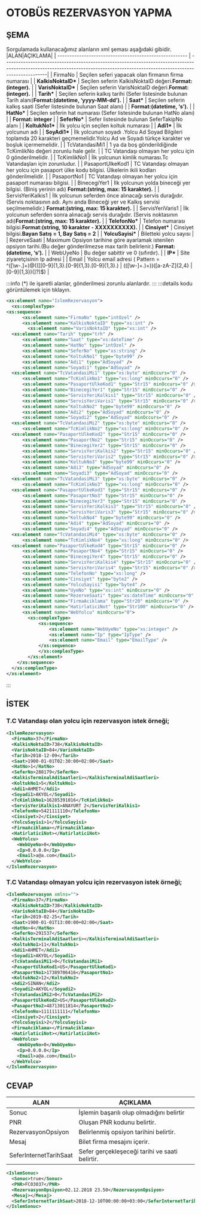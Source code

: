 # OTOBÜS REZERVASYON YAPMA

## ŞEMA

Sorgulamada kullanacağımız alanların xml şeması aşağıdaki gibidir.
|ALAN|AÇIKLAMA|
| ------------------------------------------------------ | ------------------------------------------------------------------------------------------------------------------------------------------------------------------------------|
| FirmaNo | Seçilen seferi yapacak olan firmanın firma numarası |
| **KalkisNoktaID\*** | Seçilen seferin KalkisNoktaID değeri.**Format:(integer).** |
| **VarisNoktaID\*** | Seçilen seferin VarisNoktaID değeri.**Format:(integer).** |
| **Tarih\*** | Seçilen seferin kalkış tarihi (Sefer listesinde bulunan Tarih alanı)**Format:(datetime, ‘yyyy-MM-dd’).** |
| **Saat\*** | Seçilen seferin kalkış saati (Sefer listesinde bulunan Saat alanı) |
| **Format:(datetime, ‘s’).** |
| **HatNo\*** | Seçilen seferin hat numarası (Sefer listesinde bulunan HatNo alanı) |
| **Format: integer** |
| **SeferNo\*** | Sefer listesinde bulunan SeferTakipNo alanı |
| **KoltukNo1\*** | İlk yolcu için seçilen koltuk numarası |
| **Adi1\*** | İlk yolcunun adı |
| **SoyAdi1\*** | İlk yolcunun soyadı .Yolcu Ad Soyad Bilgileri toplamda 20 karakteri geçmemelidir.Yolcu Ad ve Soyadı türkçe karakter ve boşluk içermemelidir. |
| TcVatandasiMi1 | 1 ya da boş gönderildiğinde TcKimlikNo değeri zorunlu hale gelir. |
| TC Vatandaşı olmayan her yolcu için 0 gönderilmelidir. |
| TcKimlikNo1 | İlk yolcunun kimlik numarası.Tc Vatandaşları için zorunludur. |
| PasaportUlkeKod1 | TC Vatandaşı olmayan her yolcu için pasaport ülke kodu bilgisi. Ülkelerin ikili kodları gönderilmelidir. |
| PasaportNo1 | TC Vatandaşı olmayan her yolcu için pasaport numarası bilgisi. |
| BinecegiYer1 | İlk yolcunun yolda bineceği yer bilgisi. (Biniş yerinin adı) **Format:(string, max: 15 karakter).** |
| ServisYeriKalkis1 | İlk yolcunun seferden önce alınacağı servis durağıdır. (Servis noktasının adı. Aynı anda Bineceği yer ve Kalkış servisi seçilmemelidir.) **Format:(string, max: 15 karakter).** |
| ServisYeriVaris1 | İlk yolcunun seferden sonra alınacağı servis durağıdır. (Servis noktasının adı)**Format:(string, max: 15 karakter).** |
| **TelefonNo\*** | Telefon numarası bilgisi.**Format:(string, 10 karakter - XXXXXXXXXX).** |
| **Cinsiyet\*** | Cinsiyet bilgisi.**Bayan Satış = 1, Bay Satış = 2** |
| **YolcuSayisi\*** | Biletteki yolcu sayısı |
| RezerveSaati | Maximum Opsiyon tarihine göre ayarlamak istenilen opsiyon tarihi.(Bu değer gönderilmezse max tarih belirlenir.) **Format:(datetime, ‘s’).** |
| WebUyeNo | Bu değer sabittir ve 0 (sıfırdır). |
| **IP\*** | Site ziyaretçisinin Ip adresi |
| Email | Yolcu email adresi ( Pattern = ^([\w-\.]+)@((\[[0-9]{1,3}\.[0-9]{1,3}\.[0-9]{1,3}\.) | (([\w-]+\.)+))([a-zA-Z]{2,4} | [0-9]{1,3})(\]?)$) |

:::info
(\*) ile işaretli alanlar, gönderilmesi zorunlu alanlardır.
:::
:::details kodu görüntülemek için tıklayın.

```xml
<xs:element name="IslemRezervasyon">
  <xs:complexType>
<xs:sequence>
	  <xs:element name="FirmaNo" type="intOzel" />
	  <xs:element name="KalkisNoktaID" type="xs:int" />
        <xs:element name="VarisNoktaID" type="xs:int" />
  <xs:element name="Tarih" type="trh" />
	  <xs:element name="Saat" type="xs:dateTime" />
	  <xs:element name="HatNo" type="intOzel" />
	  <xs:element name="SeferNo" type="xs:string" />
	  <xs:element name="KoltukNo1" type="byte99" />
	  <xs:element name="Adi1" type="AdSoyad" />
	  <xs:element name="Soyadi1" type="AdSoyad" />
  <xs:element name="TcVatandasiMi1" type="xs:byte" minOccurs="0" />
	  <xs:element name="TcKimlikNo1" type="xs:long" minOccurs="0" />
  	  <xs:element name="PasaportUlkeKod1" type="Str15" minOccurs="0" />			  <xs:element name="PasaportNo1" type="Str15" minOccurs="0" />
	  <xs:element name="BinecegiYer1" type="Str15" minOccurs="0" />
	  <xs:element name="ServisYeriKalkis1" type="Str15" minOccurs="0" />
	  <xs:element name="ServisYeriVaris1" type="Str15" minOccurs="0" />
	  <xs:element name="KoltukNo2" type="byte99" minOccurs="0" />
	  <xs:element name="Adi2" type="AdSoyad" minOccurs="0" />
	  <xs:element name="Soyadi2" type="AdSoyad" minOccurs="0" />
  <xs:element name="TcVatandasiMi2" type="xs:byte" minOccurs="0" />
	  <xs:element name="TcKimlikNo2" type="xs:long" minOccurs="0" />
  <xs:element name="PasaportUlkeKod2" type="Str15" minOccurs="0" />
	  <xs:element name="PasaportNo2" type="Str15" minOccurs="0" />
	  <xs:element name="BinecegiYer2" type="Str15" minOccurs="0" />
	  <xs:element name="ServisYeriKalkis2" type="Str15" minOccurs="0" />
	  <xs:element name="ServisYeriVaris2" type="Str15" minOccurs="0" />
	  <xs:element name="KoltukNo3" type="byte99" minOccurs="0" />
	  <xs:element name="Adi3" type="AdSoyad" minOccurs="0" />
	  <xs:element name="Soyadi3" type="AdSoyad" minOccurs="0" />
  <xs:element name="TcVatandasiMi3" type="xs:byte" minOccurs="0" />
	  <xs:element name="TcKimlikNo3" type="xs:long" minOccurs="0" />
  <xs:element name="PasaportUlkeKod3" type="Str15" minOccurs="0" />
	  <xs:element name="PasaportNo3" type="Str15" minOccurs="0" />
	  <xs:element name="BinecegiYer3" type="Str15" minOccurs="0" />
	  <xs:element name="ServisYeriKalkis3" type="Str15" minOccurs="0" />
	  <xs:element name="ServisYeriVaris3" type="Str15" minOccurs="0" />
	  <xs:element name="KoltukNo4" type="byte99" minOccurs="0" />
	  <xs:element name="Adi4" type="AdSoyad" minOccurs="0" />
	  <xs:element name="Soyadi4" type="AdSoyad" minOccurs="0" />
  <xs:element name="TcVatandasiMi4" type="xs:byte" minOccurs="0" />
	  <xs:element name="TcKimlikNo4" type="xs:long" minOccurs="0" />
  <xs:element name="PasaportUlkeKod4" type="Str15" minOccurs="0" />
	  <xs:element name="PasaportNo4" type="Str15" minOccurs="0" />
	  <xs:element name="BinecegiYer4" type="Str15" minOccurs="0" />
	  <xs:element name="ServisYeriKalkis4" type="Str15" minOccurs="0" />
	  <xs:element name="ServisYeriVaris4" type="Str15" minOccurs="0" />
	  <xs:element name="TelefonNo" type="xs:long" />
	  <xs:element name="Cinsiyet" type="byte2" />
	  <xs:element name="YolcuSayisi" type="byte4" />
	  <xs:element name="UyeNo" type="xs:int" minOccurs="0" />
	  <xs:element name="RezerveSaati" type="xs:dateTime" minOccurs="0" />
	  <xs:element name="FirmaAciklama" type="Str20" minOccurs="0" />
	  <xs:element name="HatirlaticiNot" type="Str100" minOccurs="0" />
	  <xs:element name="WebYolcu" minOccurs="0">
	 	<xs:complexType>
			<xs:sequence>
				<xs:element name="WebUyeNo" type="xs:integer" />
				<xs:element name="Ip" type="IpType" />
				<xs:element name="Email" type="EmailType" />
			</xs:sequence>
			</xs:complexType>
		</xs:element>
	</xs:sequence>
  </xs:complexType>
</xs:element>
```

:::

## İSTEK

### T.C Vatandaşı olan yolcu için rezervasyon istek örneği;

```xml
<IslemRezervasyon>
  <FirmaNo>37</FirmaNo>
  <KalkisNoktaID>738</KalkisNoktaID>
  <VarisNoktaID>84</VarisNoktaID>
  <Tarih>2018-12-09</Tarih>
  <Saat>1900-01-01T02:30:00+02:00</Saat>
  <HatNo>1</HatNo>
  <SeferNo>288179</SeferNo>
  <KalkisTerminalAdiSaatleri></KalkisTerminalAdiSaatleri>
  <KoltukNo1>5</KoltukNo1>
  <Adi1>AHMET</Adi1>
  <Soyadi1>AKYOL</Soyadi1>
  <TcKimlikNo1>16285391016</TcKimlikNo1>
  <ServisYeriKalkis1>ANAYURT 2</ServisYeriKalkis1>
  <TelefonNo>5421111110</TelefonNo>
  <Cinsiyet>2</Cinsiyet>
  <YolcuSayisi>1</YolcuSayisi>
  <FirmaAciklama></FirmaAciklama>
  <HatirlaticiNot></HatirlaticiNot>
  <WebYolcu>
    <WebUyeNo>0</WebUyeNo>
    <Ip>0.0.0.0</Ip>
    <Email>a@a.com</Email>
  </WebYolcu>
</IslemRezervasyon>
```

### T.C Vatandaşı olmayan yolcu için rezervasyon istek örneği;

```xml
<IslemRezervasyon xmlns="">
  <FirmaNo>37</FirmaNo>
  <KalkisNoktaID>738</KalkisNoktaID>
  <VarisNoktaID>84</VarisNoktaID>
  <Tarih>2019-02-25</Tarih>
  <Saat>1900-01-01T13:00:00+02:00</Saat>
  <HatNo>4</HatNo>
  <SeferNo>291537</SeferNo>
  <KalkisTerminalAdiSaatleri></KalkisTerminalAdiSaatleri>
  <KoltukNo1>11</KoltukNo1>
  <Adi1>AHMET</Adi1>
  <Soyadi1>AKYOL</Soyadi1>
  <TcVatandasiMi1>0</TcVatandasiMi1>
  <PasaportUlkeKod1>US</PasaportUlkeKod1>
  <PasaportNo1>17389706416</PasaportNo1>
  <KoltukNo2>12</KoltukNo2>
  <Adi2>SINAN</Adi2>
  <Soyadi2>AKYOL</Soyadi2>
  <TcVatandasiMi2>0</TcVatandasiMi2>
  <PasaportUlkeKod2>US</PasaportUlkeKod2>
  <PasaportNo2>48713011814</PasaportNo2>
  <TelefonNo>1111111111</TelefonNo>
  <Cinsiyet>2</Cinsiyet>
  <YolcuSayisi>2</YolcuSayisi>
  <FirmaAciklama></FirmaAciklama>
  <HatirlaticiNot></HatirlaticiNot>
  <WebYolcu>
    <WebUyeNo>0</WebUyeNo>
    <Ip>0.0.0.0</Ip>
    <Email>a@a.com</Email>
  </WebYolcu>
</IslemRezervasyon>
```

## CEVAP

| ALAN                   | AÇIKLAMA                                       |
| ---------------------- | ---------------------------------------------- |
| Sonuc                  | İşlemin başarılı olup olmadığını belirtir      |
| PNR                    | Oluşan PNR kodunu belirtir.                    |
| RezervasyonOpsiyon     | Belirlenmiş opsiyon tarihini belirtir.         |
| Mesaj                  | Bilet firma mesajını içerir.                   |
| SeferInternetTarihSaat | Sefer gerçekleşeceği tarihi ve saati belirtir. |

```xml
<IslemSonuc>
  <Sonuc>true</Sonuc>
  <PNR>FC03037</PNR>
  <RezervasyonOpsiyon>02.12.2018 23.50</RezervasyonOpsiyon>
  <Mesaj></Mesaj>
  <SeferInternetTarihSaat>2018-12-10T00:00:00+03:00</SeferInternetTarihSaat>
</IslemSonuc>
```
